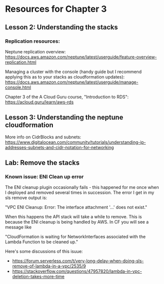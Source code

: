 # Resources for Chapter 3

## Lesson 2: Understanding the stacks

### Replication resources:
Neptune replication overview:
https://docs.aws.amazon.com/neptune/latest/userguide/feature-overview-replication.html

Managing a cluster with the console (handy guide but I recommend applying this as to your stacks as cloudformation updates):
https://docs.aws.amazon.com/neptune/latest/userguide/manage-console.html

Chapter 3 of the A Cloud Guru course, "Introduction to RDS":
https://acloud.guru/learn/aws-rds

## Lesson 3: Understanding the neptune cloudformation

More info on CidrBlocks and subnets:
https://www.digitalocean.com/community/tutorials/understanding-ip-addresses-subnets-and-cidr-notation-for-networking


## Lab: Remove the stacks

### Known issue: ENI Clean up error
The ENI cleanup plugin occasionally fails - this happened for me once when I deployed and removed several times in succession. The error I get in my sls remove output is:

"VPC ENI Cleanup: Error: The interface attachment '...' does not exist."

When this happens the API stack will take a while to remove. This is because the ENI cleanup is being handled by AWS. In CF you will see a message like 

"CloudFormation is waiting for NetworkInterfaces associated with the Lambda Function to be cleaned up."

Here's some discussions of this isuue:
- https://forum.serverless.com/t/very-long-delay-when-doing-sls-remove-of-lambda-in-a-vpc/2535/9
- https://stackoverflow.com/questions/47957820/lambda-in-vpc-deletion-takes-more-time